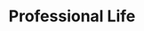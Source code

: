 ---
templateKey: professional
title: Professional Life
heading: Professional Experience
experiences:
  - title: Full Stack Developer
    company: BMW
    timespan: May - Aug 2019
    picture:
      name: bmw
      link: https://www.bmw.com/en/index.html
    location: Greenville, SC
    bullets:
      - Implemented several major features for My Car Is Born in personal portal using React and Redux, then migrated to Apollo.
      - Supported the BMW and MINI brands within the same My Car Is Born repository using a custom webpack config in order to maximize code reusability.
      - Migrated from a RESTful microservice architecture to a single endpoint using Apollo Server and Express.
      - Refined the frontend to be as performant as possible using best practices like code splitting, lazy loading, prefetching, and implementing a PWA using a Workbox service worker.
    technologies:
      - React
      - ExpressJS
      - GraphQL
      - HTML / (S)CSS
      - JavaScript
      - Webpack
  - title: Cloud Architect
    company: BMW
    timespan: Jan - May 2019
    picture:
      name: bmw
      link: https://www.bmw.com/en/index.html
    location: Greenville, SC
    bullets:
      - Composed 2 Kubernetes manifests for secure, production ready, MariaDB deployments. One manifest is for the highly available Galera cluster and the other is for the Master-Slave cluster, both take advantage of MariaDB Maxscale.
      - Explored AWS Lambda functions and Kubeless functions for a microservice replacement. Developed a serverless function to keep cross account target groups updated in AWS so our Kubernetes cluster’s nodes can stay highly available.
      - Developed Splunk Analytics algorithms to demonstrate user activity and feature effectiveness.
      - Accommodated infrastructure support for 4 major web applications. Each project has several microservices and working in the continuous development agile working model.
    technologies:
      - Kubernetes
      - Docker
      - AWS
      - MariaDB
      - Node.js
  - title: Full Stack Developer
    company: Clemson University
    timespan: Feb - May 2020
    picture:
      name: paw
      link: https://clemsonchoirs.com
    location: Clemson, SC
    button:
      openNewTab: true
      link: https://clemsonchoirs.com
      text: Check it out
    bullets:
      - Designing and implementing Clemson University’s Vocal Arts new website.
      - Created using GatsbyJS and Netlify CMS to allow the admins an easy access to edit content and make the website incredibly performant
    technologies:
      - React
      - Gatsby
      - GraphQL
      - HTML / (S)CSS
      - JavaScript
  - title: Full Stack Developer
    company: Clemson University
    timespan: Jan 2018 - Present
    picture:
      name: paw
      link: http://tband.people.clemson.edu
    location: Clemson, SC
    button:
      openNewTab: true
      link: http://tband.people.clemson.edu
      text: Check it out
    bullets:
      - Designed and developed a completely new website for Tiger Band, Clemson University Drumline, and Clemson University Tiger Band Association.
      - Continuous development and improvements.
      - Working with a team of 3 students to make the web experience for Tiger Band better.
    technologies:
      - HTML / (S)CSS
      - PHP
      - JavaScript
  - title: Software Developer
    company: BMW
    timespan: May - Aug 2018
    picture:
      name: bmw
      link: https://www.bmw.com/en/index.html
    location: Greenville, SC
    bullets:
      - Led 4 people to test and develop end-to-end automated test scripts for complex web applications.
      - Gathered and handled new ideas and information from the team to improve the way the team tests web/mobile applications.
      - Provided and proved a better flow for the test team in how to develop and document tests to allow more creative thought from the test engineers.
      - Crafted new standards for developing end-to-end automated tests and implemented them for a major application.
      - Finished development of automated test scripts for a major feature of the BMW Connected mobile application.
    technologies:
      - JavaScript
      - Selenium
      - Jest
      - HTML / (S)CSS
      - Protractor
      - Appium
  - title: Software Developer
    company: BMW
    timespan: Aug - Dec 2017
    picture:
      name: bmw
      link: https://www.bmw.com/en/index.html
    location: Greenville, SC
    bullets:
      - Implemented part of My Car Is Born, a major feature in the BMW Connected app.
      - Designed, developed, and pioneered end-to-end automated testing for My Car Is Born. Automated testing was an unseen area for my department at this time.
      - Pioneered and created an automated testing stack to run automated tests on both iOS and Android simultaneously using Protractor and Appium. The testing team could now use the same framework to write tests for the web applications as well as mobile applications; this enables the team easily maintain tests and switch between projects
    technologies:
      - TypeScript
      - Angular
      - JavaScript
      - Selenium
      - Jest
      - HTML / (S)CSS
      - Protractor
      - Appium
  - title: Information Technology Technician
    company: Clemson University
    timespan: Aug - Dec 2019
    picture:
      name: paw
      link: http://vrclub.people.clemson.edu/home/
    location: Clemson, SC
    button:
      openNewTab: true
      link: http://vrclub.people.clemson.edu/home/
      text: Check it out
    bullets:
      - Helping people have the best virtual reality experience possible at the Clemson University Immersive Space and moving the website to a self hosted solution.
    technologies:
      - Virtual Reality
      - Unity
      - C#
      - SteamVR
  - title: Virtual Reality Creative Inquery IT
    company: Clemson University
    timespan: Jan - May 2018
    picture:
      name: paw
      link: http://laurastanley.mystrikingly.com/
    location: Clemson, SC
    button:
      openNewTab: true
      link: http://laurastanley.mystrikingly.com/
      text: Check it out
    bullets:
      - Designed a way to sync data coming from bio-pack systems and the virtual reality experience in order to measure and hypothesize based on the data recorded.
      - Coordinated with the project leads on which virtual reality experience will be most effective to relax the patient undergoing surgery.
      - Predominately was IT help for the project leads.
    technologies:
      - Virtual Reality
secondHeading: My Projects
projects: 
  - title: Clemson Vocal Arts Website
    timespan: Feb - May 2020
    picture:
      name: paw
      link: https://clemsonchoirs.com
    button:
      openNewTab: true
      link: https://clemsonchoirs.com
      text: Check it out
    bullets:
      - Designing and implementing Clemson University’s Vocal Arts new website.
      - Created using GatsbyJS and Netlify CMS to allow the admins an easy access to edit content and make the website incredibly performant.
    technologies:
      - React
      - Gatsby
      - GraphQL
      - HTML / (S)CSS
      - JavaScript
  - title: Tiger Band Website
    company: Clemson University
    timespan: Jan 2018 - Present
    picture:
      name: paw
      link: http://tband.people.clemson.edu
    location: Clemson, SC
    button:
      openNewTab: true
      link: http://tband.people.clemson.edu
      text: Check it out
    bullets:
      - Designed and developed a completely new website for Tiger Band, Clemson University Drumline, and Clemson University Tiger Band Association.
      - Continuous development and improvements.
      - Working with a team of 3 students to make the web experience for Tiger Band better.
    technologies:
      - HTML / (S)CSS
      - PHP
      - JavaScript
thirdHeading: Awards
awards:
  - title: Eagle Scout
    company: BSA
    timespan: June 2015
    picture:
      name: eagleScout
      link: https://www.scouting.org/
    description: Lorem ipsum dolor sit amet, consetetur sadipscing elitr, sed diam nonumy eirmod tempor invidunt ut labore et dolore magna aliquyam erat, sed diam voluptua. At vero eos et accusam et justo duo dolores et ea rebum. Stet clita kasd gubergren, no sea takimata sanctus est Lorem ipsum dolor sit amet. Lorem ipsum dolor sit amet, consetetur sadipscing elitr, sed diam nonumy eirmod tempor invidunt ut labore et dolore magna aliquyam erat, sed diam voluptua. At vero eos et accusam et justo duo dolores et ea rebum. Stet clita kasd gubergren, no sea takimata sanctus est Lorem ipsum dolor sit amet.
  - title: National Finalist
    company: Technology Students Association
    timespan: June 2016
    picture:
      name: tsa
      link: https://tsaweb.org/
    description: Lorem ipsum dolor sit amet, consetetur sadipscing elitr, sed diam nonumy eirmod tempor invidunt ut labore et dolore magna aliquyam erat, sed diam voluptua. At vero eos et accusam et justo duo dolores et ea rebum. Stet clita kasd gubergren, no sea takimata sanctus est Lorem ipsum dolor sit amet. Lorem ipsum dolor sit amet, consetetur sadipscing elitr, sed diam nonumy eirmod tempor invidunt ut labore et dolore magna aliquyam erat, sed diam voluptua. At vero eos et accusam et justo duo dolores et ea rebum. Stet clita kasd gubergren, no sea takimata sanctus est Lorem ipsum dolor sit amet.
  - title: Connections Team
    company: Clemson FCA
    timespan: Fall 2020 - Spring 2021
    picture:
      name: fca
      link: https://www.clemsonfca.org/
    description: Lorem ipsum dolor sit amet, consetetur sadipscing elitr, sed diam nonumy eirmod tempor invidunt ut labore et dolore magna aliquyam erat, sed diam voluptua. At vero eos et accusam et justo duo dolores et ea rebum. Stet clita kasd gubergren, no sea takimata sanctus est Lorem ipsum dolor sit amet. Lorem ipsum dolor sit amet, consetetur sadipscing elitr, sed diam nonumy eirmod tempor invidunt ut labore et dolore magna aliquyam erat, sed diam voluptua. At vero eos et accusam et justo duo dolores et ea rebum. Stet clita kasd gubergren, no sea takimata sanctus est Lorem ipsum dolor sit amet.
  - title: Trumpet Section Leader
    company: Clemson Unversity Tiger Band
    timespan: Fall 2018, 2019, and 2020
    picture:
      name: paw
      link: http://tband.people.clemson.edu
    description: Lorem ipsum dolor sit amet, consetetur sadipscing elitr, sed diam nonumy eirmod tempor invidunt ut labore et dolore magna aliquyam erat, sed diam voluptua. At vero eos et accusam et justo duo dolores et ea rebum. Stet clita kasd gubergren, no sea takimata sanctus est Lorem ipsum dolor sit amet. Lorem ipsum dolor sit amet, consetetur sadipscing elitr, sed diam nonumy eirmod tempor invidunt ut labore et dolore magna aliquyam erat, sed diam voluptua. At vero eos et accusam et justo duo dolores et ea rebum. Stet clita kasd gubergren, no sea takimata sanctus est Lorem ipsum dolor sit amet.
  - title: Assist. Site Leader
    company: Salkehatchie Summer Service
    timespan: Summer 2017, 2018, and 2019
    picture:
      name: salkehatchie
      link: https://salkehatchie.org/
    description: Lorem ipsum dolor sit amet, consetetur sadipscing elitr, sed diam nonumy eirmod tempor invidunt ut labore et dolore magna aliquyam erat, sed diam voluptua. At vero eos et accusam et justo duo dolores et ea rebum. Stet clita kasd gubergren, no sea takimata sanctus est Lorem ipsum dolor sit amet. Lorem ipsum dolor sit amet, consetetur sadipscing elitr, sed diam nonumy eirmod tempor invidunt ut labore et dolore magna aliquyam erat, sed diam voluptua. At vero eos et accusam et justo duo dolores et ea rebum. Stet clita kasd gubergren, no sea takimata sanctus est Lorem ipsum dolor sit amet.
  - title: President's list
    company: Clemson University
    timespan: Fall 2016, Spring 2018, and Fall 2019
    picture:
      name: paw
      link: https://clemson.edu
    description: Lorem ipsum dolor sit amet, consetetur sadipscing elitr, sed diam nonumy eirmod tempor invidunt ut labore et dolore magna aliquyam erat, sed diam voluptua. At vero eos et accusam et justo duo dolores et ea rebum. Stet clita kasd gubergren, no sea takimata sanctus est Lorem ipsum dolor sit amet. Lorem ipsum dolor sit amet, consetetur sadipscing elitr, sed diam nonumy eirmod tempor invidunt ut labore et dolore magna aliquyam erat, sed diam voluptua. At vero eos et accusam et justo duo dolores et ea rebum. Stet clita kasd gubergren, no sea takimata sanctus est Lorem ipsum dolor sit amet.
  - title: Dean's list
    company: Clemson University
    timespan: Spring 2017, Fall 2018, and Spring 2020
    picture:
      name: paw
      link: https://clemson.edu
    description: Lorem ipsum dolor sit amet, consetetur sadipscing elitr, sed diam nonumy eirmod tempor invidunt ut labore et dolore magna aliquyam erat, sed diam voluptua. At vero eos et accusam et justo duo dolores et ea rebum. Stet clita kasd gubergren, no sea takimata sanctus est Lorem ipsum dolor sit amet. Lorem ipsum dolor sit amet, consetetur sadipscing elitr, sed diam nonumy eirmod tempor invidunt ut labore et dolore magna aliquyam erat, sed diam voluptua. At vero eos et accusam et justo duo dolores et ea rebum. Stet clita kasd gubergren, no sea takimata sanctus est Lorem ipsum dolor sit amet.
  - title: Honor Band of America
    company: Music For All
    timespan: Spring 2016
    picture:
      name: honorbandofamerica
      link: https://clemson.edu
    description: Lorem ipsum dolor sit amet, consetetur sadipscing elitr, sed diam nonumy eirmod tempor invidunt ut labore et dolore magna aliquyam erat, sed diam voluptua. At vero eos et accusam et justo duo dolores et ea rebum. Stet clita kasd gubergren, no sea takimata sanctus est Lorem ipsum dolor sit amet. Lorem ipsum dolor sit amet, consetetur sadipscing elitr, sed diam nonumy eirmod tempor invidunt ut labore et dolore magna aliquyam erat, sed diam voluptua. At vero eos et accusam et justo duo dolores et ea rebum. Stet clita kasd gubergren, no sea takimata sanctus est Lorem ipsum dolor sit amet.
fourthHeading: Education
school: Clemson University
major: Bachelor of Science in Computer Science
minor: Minor in Business Administration
gpa: GPA 3.89/4.00
subheading: Notable Classes
classes:
  - title: Virtual Reality Systems
    timespan: Fall 2018
    description: Design and implementation of software systems necessary to create virtual environments. Discusses techniques for achieving real-time, dynamic display of photorealistic, synthetic images. Includes hands-on experience with electromagnetically-tracked, head-mounted displays and requires, as a final project, the design and construction of a virtual environment.
  - title: Mobile Development
    timespan: Fall 2019
    description: Detailed study of programming, tools, and design decisions involved in developing applications for mobile devices. Students design and implement a nontrivial software application for a mobile device.
  - title: Design Analysis of Algorithms and Data Structures
    timespan: Spring 2018
    description: Introduction to algorithm design and analysis. Topics include advanced data structures, amortized analysis, dynamic programming, graph algorithms, intractability and applications.
  - title: Artificial Intelligence
    timespan: Fall 2020
    description: This course presents fundamental concepts in Artificial Intelligence. Specific topics include uninformed and informed search techniques, game playing, Markov decision processes, reinforcement learning, uncertain knowledge and probabilistic reasoning, constraint satisfaction problems, and supervised learning.
  - title: Machine Learning
    timespan: Fall 2020
    description: Students learn to code machine learning algorithms from basic principles, without machine learning libraries. Topics include supervised learning such as regression and classification; unsupervised learning, such as clustering; and measures of performance such as bias/variance theory, measures, and error metrics.
---